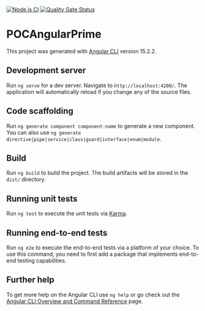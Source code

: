 [![Node.js CI](https://github.com/hmathieu-insat/POC.AngularPrime/actions/workflows/node.js.yml/badge.svg)](https://github.com/hmathieu-insat/POC.AngularPrime/actions/workflows/node.js.yml) 
[![Quality Gate Status](https://sonarcloud.io/api/project_badges/measure?project=hmathieu-insat_POC.AngularPrime&metric=alert_status)](https://sonarcloud.io/summary/new_code?id=hmathieu-insat_POC.AngularPrime)
# POCAngularPrime

This project was generated with [Angular CLI](https://github.com/angular/angular-cli) version 15.2.2.

## Development server

Run `ng serve` for a dev server. Navigate to `http://localhost:4200/`. The application will automatically reload if you change any of the source files.

## Code scaffolding

Run `ng generate component component-name` to generate a new component. You can also use `ng generate directive|pipe|service|class|guard|interface|enum|module`.

## Build

Run `ng build` to build the project. The build artifacts will be stored in the `dist/` directory.

## Running unit tests

Run `ng test` to execute the unit tests via [Karma](https://karma-runner.github.io).

## Running end-to-end tests

Run `ng e2e` to execute the end-to-end tests via a platform of your choice. To use this command, you need to first add a package that implements end-to-end testing capabilities.

## Further help

To get more help on the Angular CLI use `ng help` or go check out the [Angular CLI Overview and Command Reference](https://angular.io/cli) page.

